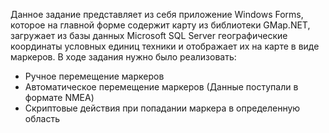 Данное задание представляет из себя приложение Windows Forms, которое на главной форме содержит карту из библиотеки GMap.NET, загружает из базы данных Microsoft SQL Server географические координаты условных единиц техники и отображает их на карте в виде маркеров. В ходе задания нужно было реализовать: 
- Ручное перемещение маркеров
- Автоматическое перемещение маркеров (Данные поступали в формате NMEA)
- Скриптовые действия при попадании маркера в определенную область
